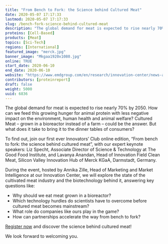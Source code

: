 ```yaml
---
title: "From Bench to Fork: the Science behind Cultured Meat"
date: 2020-05-07 17:17:33
lastmod: 2020-05-07 17:17:33
slug: /bench-fork-science-behind-cultured-meat
description: "The global demand for meat is expected to rise nearly 70% by 2050. How can we feed this growing hunger for animal protein with less negative impact on the environment, human health and animal welfare? Cultured Meat – grown in a bioreactor instead of a farm – could be the answer. But what does it take to bring it to the dinner tables of consumers?"
proteins: [Cell-Based]
products: [Meat]
topics: [Sci-Tech]
regions: [International]
featured_image: "merck.jpg"
banner_image: "Mkgaa1920x1080.jpg"
online: TRUE
start_date: 2020-06-10
end_date: 2020-06-10
website: "https://www.emdgroup.com/en/research/innovation-center/news-and-events/all-events/from-bench-to-fork-the-science-behind-cultured-meat.html"
contributors: [proteinreport]
draft: false
weight: 5000
uuid: 6836
---
```

<p>The global demand for meat is expected to rise nearly 70% by 2050. How can we feed this growing hunger for animal protein with less negative impact on the environment, human health and animal welfare? Cultured Meat – grown in a bioreactor instead of a farm – could be the answer. But what does it take to bring it to the dinner tables of consumers?</p>
<p>To find out, join our first ever Innovators’ Club online edition, “From bench to fork: the science behind cultured meat”, with our expert keynote speakers: Liz Specht, Associate Director of Science & Technology at The Good Food Institute, and Lavanya Anandan, Head of Innovation Field Clean Meat, Silicon Valley Innovation Hub of Merck KGaA, Darmstadt, Germany.</p>
<p>During the event, hosted by Annika Zille, Head of Marketing and Market Intelligence at our Innovation Center, we will explore the state of the cultivated meat industry and the biotechnology behind it, answering key questions like:</p>
<ul>
<li>Why should we eat meat grown in a bioreactor?</li>
<li>Which technology hurdles do scientists have to overcome before cultured meat becomes mainstream?</li>
<li>What role do companies like ours play in the game?</li>
<li>How can partnerships accelerate the way from bench to fork?</li>
</ul>
<p><a href="https://primetime.bluejeans.com/a2m/register/rgscjszr">Register now</a> and discover the science behind cultured meat!</p>
<p>We look forward to welcoming you.</p>
